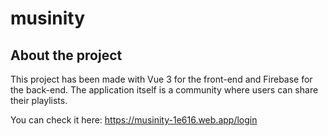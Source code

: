 # musinity

## About the project

This project has been made with Vue 3 for the front-end and Firebase for the back-end. The application itself is a community where users can share their playlists. 

You can check it here: https://musinity-1e616.web.app/login